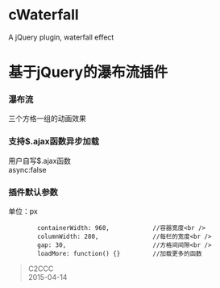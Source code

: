 # cWaterfall
A jQuery plugin, waterfall effect

基于jQuery的瀑布流插件
=====================

### 瀑布流
三个方格一组的动画效果

### 支持$.ajax函数异步加载
用户自写$.ajax函数<br />
async:false

### 插件默认参数
单位：px<br />

			containerWidth: 960,            //容器宽度<br />
			columnWidth: 280,               //每栏的宽度<br />
			gap: 30,                        //方格间间隙<br />
			loadMore: function() {}         //加载更多的函数






> C2CCC<br />
> 2015-04-14
